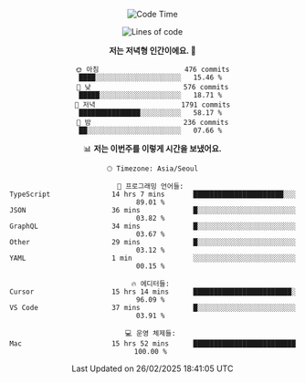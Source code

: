 <div align='center'>
 
<!--START_SECTION:waka-->
![Code Time](http://img.shields.io/badge/Code%20Time-4%2C167%20hrs%2047%20mins-blue)

![Lines of code](https://img.shields.io/badge/%EC%A0%80%EB%8A%94%20%EC%97%AC%ED%83%9C%EA%B9%8C%EC%A7%80%20-1.6%20million%20%EC%A4%84%EC%9D%98%20%EC%BD%94%EB%93%9C%EB%A5%BC%20%EC%9E%91%EC%84%B1%ED%96%88%EC%96%B4%EC%9A%94.-blue)

**저는 저녁형 인간이에요. 🦉** 

```text
🌞 아침                     476 commits         ████░░░░░░░░░░░░░░░░░░░░░   15.46 % 
🌆 낮　                     576 commits         █████░░░░░░░░░░░░░░░░░░░░   18.71 % 
🌃 저녁                     1791 commits        ███████████████░░░░░░░░░░   58.17 % 
🌙 밤　                     236 commits         ██░░░░░░░░░░░░░░░░░░░░░░░   07.66 % 
```


📊 **저는 이번주를 이렇게 시간을 보냈어요.** 

```text
🕑︎ Timezone: Asia/Seoul

💬 프로그래밍 언어들: 
TypeScript               14 hrs 7 mins       ██████████████████████░░░   89.01 % 
JSON                     36 mins             █░░░░░░░░░░░░░░░░░░░░░░░░   03.82 % 
GraphQL                  34 mins             █░░░░░░░░░░░░░░░░░░░░░░░░   03.67 % 
Other                    29 mins             █░░░░░░░░░░░░░░░░░░░░░░░░   03.12 % 
YAML                     1 min               ░░░░░░░░░░░░░░░░░░░░░░░░░   00.15 % 

🔥 에디터들: 
Cursor                   15 hrs 14 mins      ████████████████████████░   96.09 % 
VS Code                  37 mins             █░░░░░░░░░░░░░░░░░░░░░░░░   03.91 % 

💻 운영 체제들: 
Mac                      15 hrs 52 mins      █████████████████████████   100.00 % 
```


 Last Updated on 26/02/2025 18:41:05 UTC
<!--END_SECTION:waka-->
 </div>
<!---
Emewjin/Emewjin is a ✨ special ✨ repository because its `README.md` (this file) appears on your GitHub profile.
You can click the Preview link to take a look at your changes.
--->
